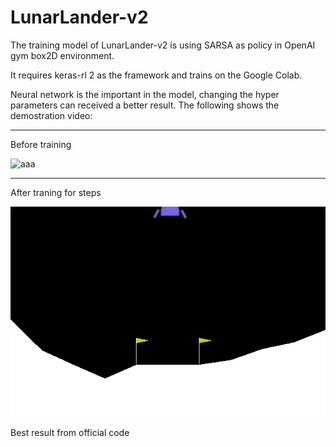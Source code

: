 # LunarLander-v2

The training model of LunarLander-v2 is using SARSA as policy in OpenAI gym box2D environment.

It requires keras-rl 2 as the framework and trains on the Google Colab.

Neural network is the important in the model, changing the hyper parameters can received a better result. The following shows the demostration video:

---

Before training

![aaa]()

---

After traning for steps

![bbb](https://github.com/susannawcl1120/LunarLander-v2/blob/master/lunarLander_best_result.gif)

Best result from official code
